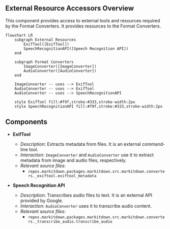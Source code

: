## External Resource Accessors Overview

This component provides access to external tools and resources required by the Format Converters. It provides resources to the Format Converters.

```mermaid
flowchart LR
    subgraph External Resources
        ExifTool([ExifTool])
        SpeechRecognitionAPI([Speech Recognition API])
    end

    subgraph Format Converters
        ImageConverter([ImageConverter])
        AudioConverter([AudioConverter])
    end

    ImageConverter -- uses --> ExifTool
    AudioConverter -- uses --> ExifTool
    AudioConverter -- uses --> SpeechRecognitionAPI

    style ExifTool fill:#f9f,stroke:#333,stroke-width:2px
    style SpeechRecognitionAPI fill:#f9f,stroke:#333,stroke-width:2px
```

## Components

- **ExifTool**
  - *Description*: Extracts metadata from files. It is an external command-line tool.
  - *Interaction*: `ImageConverter` and `AudioConverter` use it to extract metadata from image and audio files, respectively.
  - *Relevant source files*:
    - `repos.markitdown.packages.markitdown.src.markitdown.converters._exiftool.exiftool_metadata`

- **Speech Recognition API**
  - *Description*: Transcribes audio files to text. It is an external API provided by Google.
  - *Interaction*: `AudioConverter` uses it to transcribe audio content.
  - *Relevant source files*:
    - `repos.markitdown.packages.markitdown.src.markitdown.converters._transcribe_audio.transcribe_audio`
